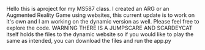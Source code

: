Hello this is aproject for my MS587 class. I created an ARG or an Augmented Reality Game using websites, this current update is to work on it's own and I am working on the dynamic version as well.
Please feel free to explore the code. 
WARNING THERE IS A JUMPSCARE AND SCARDEYCAT itself holds the files to the dynamic website so if you would like to play the same as intended,
you can download the files and run the app.py
